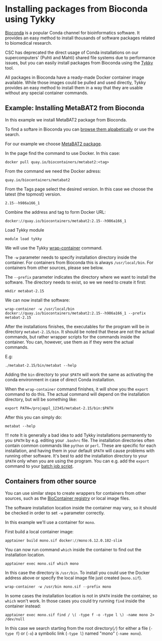 # Installing packages from Bioconda using Tykky

[Bioconda](https://bioconda.github.io/index.html) is a popular
Conda channel for bioinformatics software. It provides an easy 
method to install thousands of software packages related to biomedical 
research.

CSC has deprecated the direct usage of Conda installations on our 
supercomputers' (Puhti and Mahti) shared file systems due to performance 
issues, but you can easily install packages from Bioconda using the [Tykky](../../computing/containers/tykky.md) tool.

All packages in Bioconda have a ready-made Docker container image available. While those images could be pulled and used directly, Tykky provides an easy method to install them in a way that they are usable without any special container commands.

## Example: Installing MetaBAT2 from Bioconda

In this example we install MetaBAT2 package from Bioconda.

To find a softare in Bioconda you can [browse them alpabetically](https://bioconda.github.io/conda-package_index.html) or use the search. 

For our example we choose [MetaBAT2 package](https://bioconda.github.io/recipes/metabat2/README.html).

In the page find the command to use Docker. In this case:

```text
docker pull quay.io/biocontainers/metabat2:<tag>
```

From the command we need the Docker adress:

```text
quay.io/biocontainers/metabat2
```

From the Tags page select the desired version. In this case we choose the latest (the topmost) version.

```text
2.15--h986a166_1
```

Combine the address and tag to form Docker URL:

```text
docker://quay.io/biocontainers/metabat2:2.15--h986a166_1
```

Load Tykky module

```text
module load tykky
```

We will use the Tykky [wrap-container](../../computing/containers/tykky/#existing-containers) command. 

The `-w` parameter needs to specify installation directory inside the container. For containers from Bioconda this is always `/usr/local/bin`. For containers from other sources, please see below.

The `--prefix` parameter indicates the directory where we want to install the software. The directory needs to exist, so we we need to create it first:


```text
mkdir metabat-2.15
```

We can now install the software:

```text
wrap-container -w /usr/local/bin docker://quay.io/biocontainers/metabat2:2.15--h986a166_1 --prefix metabat-2.15
```

After the installations finishes, the executables for the program will be in directory `metabat-2.15/bin`. It should be noted that these are not the actual commands, but rather wrapper scripts for the commands inside the container. You can, however, use them as if they were the actual commands.

E.g:

```text
./metabat-2.15/bin/metabat --help
```

Adding the `bin` directory to your `$PATH` will work the same as activating the conda environment in case of direct Conda installation.

When the `wrap-container` command finishes, it will show you the `export` command to do this. The actual command will depend on the installation directory, but will be something like:

```text
export PATH=/projappl_12345/metabat-2.15/bin:$PATH
```

After this you can simply do:

```text
metabat --help
```

!!! note
    It is generally a bad idea to add Tykky installations permanently to you `$PATH` by e.g. editing your `.bashrc` file. The installation directories often contain common commands like `python` or `perl`. These are specific for each installation, and having them in your default `$PATH` will cause problems with running other software. It's best to add the installation directory to your `$PATH` only when you are using the program. You can e.g. add the `export` command to your [batch job script](../../computing/running/creating-job-scripts-puhti.md).


## Containers from other source

You can use similar steps to create wrappers for containers from other sources, such as the [BioContainer registry](https://biocontainers.pro/) or local image files. 

The software installation location inside the container may vary, so it should be checked in order to set `-w` parameter correctly.

In this example we'll use a container for `mono`.

First build a local container image:

```text
apptainer build mono.sif docker://mono:6.12.0.182-slim
```

You can now run command `which` inside the container to find out the installation location.


```text
apptainer exec mono.sif which mono
```

In this case the directory is `/usr/bin`. To install you could use the Docker address above or specify the local image file just created (`mono.sif`).

```text
wrap-container -w /usr/bin mono.sif --prefix mono
```

In some cases the installation location is not in `$PATH` inside the container, so `which` won't work. In those cases you could try running `find` inside the container instead:

```text
apptainer exec mono.sif find / \( -type f -o -type l \) -name mono 2> /dev/null
```

In this case we search starting from the root directory(`/`) for either a fìle (`-type f`) or (`-o`) a symbolic link (`-type l`) named "mono" (`-name mono`).
